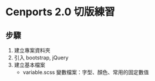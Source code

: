 # Cenports 2.0 切版練習

## 步驟
1. 建立專案資料夾
2. 引入 bootstrap, jQuery
3. 建立基本檔案
    * variable.scss 變數檔案：字型、顏色、常用的固定數值